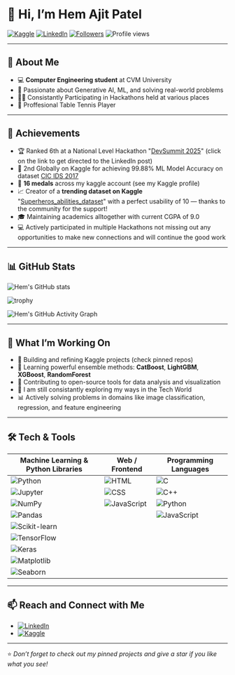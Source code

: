 # 👋 Hi, I’m Hem Ajit Patel

[![Kaggle](https://img.shields.io/badge/Kaggle-Hem%20Ajit%20Patel-20BEFF?logo=kaggle)](https://www.kaggle.com/hemajitpatel)
[![LinkedIn](https://img.shields.io/badge/LinkedIn-Hem%20Patel-0A66C2?logo=linkedin)](https://www.linkedin.com/in/hem-patel19)
[![Followers](https://img.shields.io/github/followers/hemathens?label=Follow&style=social)](https://github.com/hemathens)
![Profile views](https://komarev.com/ghpvc/?username=hemathens)

---

## 🚀 About Me
- 💻 **Computer Engineering student** at CVM University
- 🎯 Passionate about Generative AI, ML, and solving real-world problems
- 👨‍💻 Consistantly Participating in Hackathons held at various places
- 🏓 Proffesional Table Tennis Player 

---

## 🥇 Achievements
- 🏆 Ranked 6th at a National Level Hackathon "[DevSummit 2025](https://www.linkedin.com/posts/hem-patel19_devsummit2025-hackathonexperience-machinelearning-activity-7314547399346081793-Bln2?utm_source=share&utm_medium=member_desktop&rcm=ACoAAFBBtVYB2daWZBo_0kCAOMPXiyf4ocUB4h4)" (click on the link to get directed to the LinkedIn post)
- 🥈 2nd Globally on Kaggle for achieving 99.88% ML Model Accuracy on dataset [CIC IDS 2017](https://www.kaggle.com/datasets/chethuhn/network-intrusion-dataset)
- 🏅 **16 medals** across my kaggle account (see my Kaggle profile)
- 📈 Creator of a **trending dataset on Kaggle** "[Superheros_abilities_dataset](https://www.kaggle.com/datasets/hemajitpatel/superheros-abilities-dataset)" with a perfect usability of 10 — thanks to the community for the support!
- 🎓 Maintaining academics alltogether with current CGPA of 9.0
- 💻 Actively participated in multiple Hackathons not missing out any opportunities to make new connections and will continue the good work

---

## 📊 GitHub Stats

![Hem's GitHub stats](https://github-readme-stats.vercel.app/api?username=hemathens&show_icons=true&count_private=true&theme=radical)

![trophy](https://github-profile-trophy.vercel.app/?username=hemathens)

![Hem's GitHub Activity Graph](https://github-readme-activity-graph.vercel.app/graph?username=hemathens&theme=radical)

---

## 🧠 What I’m Working On
- 🚀 Building and refining Kaggle projects (check pinned repos)
- 🌱 Learning powerful ensemble methods: **CatBoost**, **LightGBM**, **XGBoost**, **RandomForest**
- 🤝 Contributing to open-source tools for data analysis and visualization
- 🧭 I am still consistantly exploring my ways in the Tech World
- 📊 Actively solving problems in domains like image classification, regression, and feature engineering

---

## 🛠️ Tech & Tools

| Machine Learning & Python Libraries | Web / Frontend | Programming Languages |
|------------------------------------|----------------|------------------------|
| ![Python](https://img.shields.io/badge/Python-3776AB?style=flat&logo=python&logoColor=white&labelColor=000000) | ![HTML](https://img.shields.io/badge/HTML5-E34F26?style=flat&logo=html5&logoColor=white&labelColor=000000) | ![C](https://img.shields.io/badge/C-00599C?style=flat&logo=c&logoColor=white&labelColor=000000) |
| ![Jupyter](https://img.shields.io/badge/Jupyter-F37626?style=flat&logo=jupyter&logoColor=white&labelColor=000000) | ![CSS](https://img.shields.io/badge/CSS3-1572B6?style=flat&logo=css3&logoColor=white&labelColor=000000) | ![C++](https://img.shields.io/badge/C++-00599C?style=flat&logo=c%2B%2B&logoColor=white&labelColor=000000) |
| ![NumPy](https://img.shields.io/badge/NumPy-013243?style=flat&logo=numpy&logoColor=white&labelColor=000000) | ![JavaScript](https://img.shields.io/badge/JavaScript-F7DF1E?style=flat&logo=javascript&logoColor=000000&labelColor=000000) | ![Python](https://img.shields.io/badge/Python-3776AB?style=flat&logo=python&logoColor=white&labelColor=000000) |
| ![Pandas](https://img.shields.io/badge/Pandas-150458?style=flat&logo=pandas&logoColor=white&labelColor=000000) | | ![JavaScript](https://img.shields.io/badge/JavaScript-F7DF1E?style=flat&logo=javascript&logoColor=000000&labelColor=000000) |
| ![Scikit-learn](https://img.shields.io/badge/Scikit--learn-F7931E?style=flat&logo=scikit-learn&logoColor=white&labelColor=000000) | | |
| ![TensorFlow](https://img.shields.io/badge/TensorFlow-FF6F00?style=flat&logo=tensorflow&logoColor=white&labelColor=000000) | | |
| ![Keras](https://img.shields.io/badge/Keras-D00000?style=flat&logo=keras&logoColor=white&labelColor=000000) | | |
| ![Matplotlib](https://img.shields.io/badge/Matplotlib-005C93?style=flat&logo=plotly&logoColor=white&labelColor=000000) | | |
| ![Seaborn](https://img.shields.io/badge/Seaborn-2E7D32?style=flat&logoColor=white&labelColor=000000) | | |

---

## 📫 Reach and Connect with Me
- [![LinkedIn](https://img.shields.io/badge/LinkedIn-Hem%20Ajit%20Patel-0A66C2?logo=linkedin)](https://www.linkedin.com/in/hem-patel19)  
- [![Kaggle](https://img.shields.io/badge/Kaggle-hemajitpatel-20BEFF?logo=kaggle)](https://www.kaggle.com/hemajitpatel)

---

⭐ _Don’t forget to check out my pinned projects and give a star if you like what you see!_
